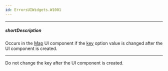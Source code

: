 ```yaml
---
id: ErrorsUIWidgets.W1001
---
```

---
##### shortDescription
Occurs in the [Map](/api-reference/10%20UI%20Components/dxMap '/Documentation/ApiReference/UI_Components/dxMap/') UI component if the [key](/api-reference/10%20UI%20Components/dxMap/1%20Configuration/key '/Documentation/ApiReference/UI_Components/dxMap/Configuration/key/') option value is changed after the UI component is created.

---
Do not change the key after the UI component is created.